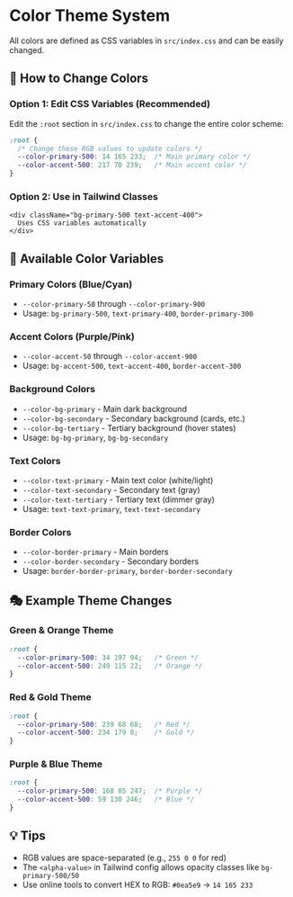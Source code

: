 # Color Theme System

All colors are defined as CSS variables in `src/index.css` and can be easily changed.

## 🎨 How to Change Colors

### Option 1: Edit CSS Variables (Recommended)
Edit the `:root` section in `src/index.css` to change the entire color scheme:

```css
:root {
  /* Change these RGB values to update colors */
  --color-primary-500: 14 165 233;  /* Main primary color */
  --color-accent-500: 217 70 239;   /* Main accent color */
}
```

### Option 2: Use in Tailwind Classes
```tsx
<div className="bg-primary-500 text-accent-400">
  Uses CSS variables automatically
</div>
```

## 📝 Available Color Variables

### Primary Colors (Blue/Cyan)
- `--color-primary-50` through `--color-primary-900`
- Usage: `bg-primary-500`, `text-primary-400`, `border-primary-300`

### Accent Colors (Purple/Pink)
- `--color-accent-50` through `--color-accent-900`
- Usage: `bg-accent-500`, `text-accent-400`, `border-accent-300`

### Background Colors
- `--color-bg-primary` - Main dark background
- `--color-bg-secondary` - Secondary background (cards, etc.)
- `--color-bg-tertiary` - Tertiary background (hover states)
- Usage: `bg-bg-primary`, `bg-bg-secondary`

### Text Colors
- `--color-text-primary` - Main text color (white/light)
- `--color-text-secondary` - Secondary text (gray)
- `--color-text-tertiary` - Tertiary text (dimmer gray)
- Usage: `text-text-primary`, `text-text-secondary`

### Border Colors
- `--color-border-primary` - Main borders
- `--color-border-secondary` - Secondary borders
- Usage: `border-border-primary`, `border-border-secondary`

## 🎭 Example Theme Changes

### Green & Orange Theme
```css
:root {
  --color-primary-500: 34 197 94;   /* Green */
  --color-accent-500: 249 115 22;   /* Orange */
}
```

### Red & Gold Theme
```css
:root {
  --color-primary-500: 239 68 68;   /* Red */
  --color-accent-500: 234 179 8;    /* Gold */
}
```

### Purple & Blue Theme
```css
:root {
  --color-primary-500: 168 85 247;  /* Purple */
  --color-accent-500: 59 130 246;   /* Blue */
}
```

## 💡 Tips
- RGB values are space-separated (e.g., `255 0 0` for red)
- The `<alpha-value>` in Tailwind config allows opacity classes like `bg-primary-500/50`
- Use online tools to convert HEX to RGB: `#0ea5e9` → `14 165 233`

